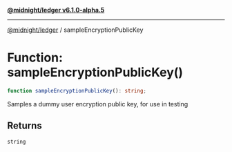 [**@midnight/ledger v6.1.0-alpha.5**](../README.md)

***

[@midnight/ledger](../globals.md) / sampleEncryptionPublicKey

# Function: sampleEncryptionPublicKey()

```ts
function sampleEncryptionPublicKey(): string;
```

Samples a dummy user encryption public key, for use in testing

## Returns

`string`
